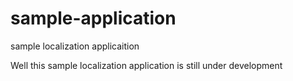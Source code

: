 sample-application
==================

sample localization applicaition

Well this sample localization application is still under development
